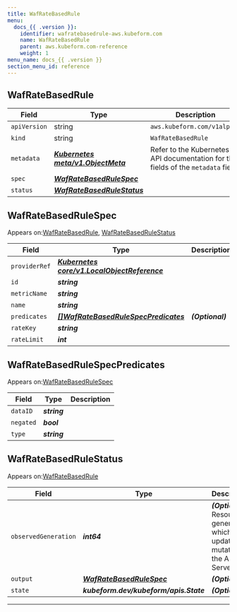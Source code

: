 ```yaml
---
title: WafRateBasedRule
menu:
  docs_{{ .version }}:
    identifier: wafratebasedrule-aws.kubeform.com
    name: WafRateBasedRule
    parent: aws.kubeform.com-reference
    weight: 1
menu_name: docs_{{ .version }}
section_menu_id: reference
---
```


## WafRateBasedRule
| Field | Type | Description |
| ------ | ----- | ----------- |
| `apiVersion` | string | `aws.kubeform.com/v1alpha1` |
|    `kind` | string | `WafRateBasedRule` |
| `metadata` | ***[Kubernetes meta/v1.ObjectMeta](https://kubernetes.io/docs/reference/generated/kubernetes-api/v1.13/#objectmeta-v1-meta)***|Refer to the Kubernetes API documentation for the fields of the `metadata` field.|
| `spec` | ***[WafRateBasedRuleSpec](#wafratebasedrulespec)***||
| `status` | ***[WafRateBasedRuleStatus](#wafratebasedrulestatus)***||
## WafRateBasedRuleSpec

Appears on:[WafRateBasedRule](#wafratebasedrule), [WafRateBasedRuleStatus](#wafratebasedrulestatus)

| Field | Type | Description |
| ------ | ----- | ----------- |
| `providerRef` | ***[Kubernetes core/v1.LocalObjectReference](https://kubernetes.io/docs/reference/generated/kubernetes-api/v1.13/#localobjectreference-v1-core)***||
| `id` | ***string***||
| `metricName` | ***string***||
| `name` | ***string***||
| `predicates` | ***[[]WafRateBasedRuleSpecPredicates](#wafratebasedrulespecpredicates)***| ***(Optional)*** |
| `rateKey` | ***string***||
| `rateLimit` | ***int***||
## WafRateBasedRuleSpecPredicates

Appears on:[WafRateBasedRuleSpec](#wafratebasedrulespec)

| Field | Type | Description |
| ------ | ----- | ----------- |
| `dataID` | ***string***||
| `negated` | ***bool***||
| `type` | ***string***||
## WafRateBasedRuleStatus

Appears on:[WafRateBasedRule](#wafratebasedrule)

| Field | Type | Description |
| ------ | ----- | ----------- |
| `observedGeneration` | ***int64***| ***(Optional)*** Resource generation, which is updated on mutation by the API Server.|
| `output` | ***[WafRateBasedRuleSpec](#wafratebasedrulespec)***| ***(Optional)*** |
| `state` | ***kubeform.dev/kubeform/apis.State***| ***(Optional)*** |
---
